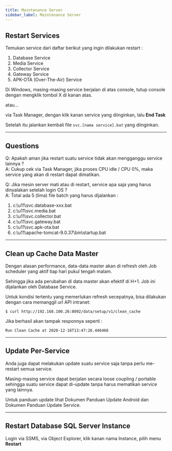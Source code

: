 ```yaml
---
title: Maintenance Server
sidebar_label: Maintenance Server
---
```


## Restart Services
Temukan service dari daftar berikut yang ingin dilakukan restart :
1. Database Service
1. Media Service
1. Collector Service
1. Gateway Service
1. APK-OTA (Over-The-Air) Service

Di Windows, masing-masing service berjalan di atas console, tutup console dengan mengklik tombol X di kanan atas.

atau...

via Task Manager, dengan klik kanan service yang diinginkan, lalu **End Task**

Setelah itu jalankan kembali file `svc.[nama service].bat` yang diinginkan.

---
## Questions

Q: Apakah aman jika restart suatu service tidak akan mengganggu service lainnya ?  
A: Cukup cek via Task Manager, jika proses CPU idle / CPU 0%, maka service yang akan di restart dapat dimatikan.

Q: Jika mesin server mati atau di restart, service apa saja yang harus dinyalakan setelah login OS ?  
A: Total ada 5 (lima) file batch yang harus dijalankan :
1. c:\u11\svc.database-xxx.bat
1. c:\u11\svc.media.bat
1. c:\u11\svc.collector.bat
1. c:\u11\svc.gateway.bat
1. c:\u11\svc.apk-ota.bat
1. c:\u11\apache-tomcat-9.0.37\bin\startup.bat

---
## Clean up Cache Data Master

Dengan alasan performance, data-data master akan di refresh oleh Job scheduler yang aktif tiap hari pukul tengah malam. 

Sehingga jika ada perubahan di data master akan efektif di H+1.
Job ini dijalankan oleh Database Service.

Untuk kondisi tertentu yang memerlukan refresh secepatnya, bisa dilakukan dengan cara memanggil url API intranet:

```ssh
$ curl http://192.168.100.26:8092/data/setup/v1/clean_cache
```

Jika berhasil akan tampak responnya seperti :
```
Run Clean Cache at 2020-12-16T13:47:26.446466
```

---
## Update Per-Service

Anda juga dapat melakukan update suatu service saja tanpa perlu me-restart semua service.  

Masing-masing service dapat berjalan secara loose coupling / portable sehingga suatu service dapat di-update tanpa harus mematikan service yang lainnya.  

Untuk panduan update lihat Dokumen Panduan Update Android dan Dokumen Panduan Update Service.

---
## Restart Database SQL Server Instance

Login via SSMS, via Object Explorer, klik kanan nama Instance, pilih menu **Restart**